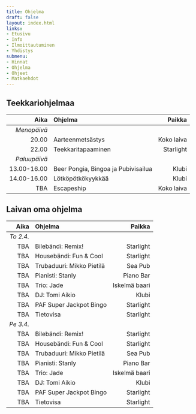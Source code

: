 ```yaml
---
title: Ohjelma
draft: false
layout: index.html
links:
- Etusivu
- Info
- Ilmoittautuminen
- Yhdistys
submenu:
- Hinnat
- Ohjelma
- Ohjeet
- Matkaehdot
---
```


## Teekkariohjelmaa
| Aika | Ohjelma | Paikka |
|---------:|:------|-------------:|
| _Menopäivä_  |
| 20.00 | Aarteenmetsästys | Koko laiva |
| 22.00 | Teekkaritapaaminen | Starlight |
| _Paluupäivä_ |
| 13.00-16.00 | Beer Pongia, Bingoa ja Pubivisailua | Klubi |
| 14.00-16.00 | Lötköpötkökyykkää | Klubi |
| TBA | Escapeship | Koko laiva |


## Laivan oma ohjelma
| Aika | Ohjelma | Paikka |
|---------:|:------|-------------:|
| _To 2.4._ |
| TBA | Bilebändi: Remix! | Starlight |
| TBA | Housebändi: Fun & Cool | Starlight |
| TBA | Trubaduuri: Mikko Pietilä | Sea Pub |
| TBA | Pianisti: Stanly | Piano Bar |
| TBA | Trio: Jade | Iskelmä baari |
| TBA | DJ: Tomi Aikio | Klubi |
| TBA | PAF Super Jackpot Bingo | Starlight |
| TBA | Tietovisa | Starlight |
| _Pe 3.4._ |
| TBA | Bilebändi: Remix! | Starlight |
| TBA | Housebändi: Fun & Cool | Starlight |
| TBA | Trubaduuri: Mikko Pietilä | Sea Pub |
| TBA | Pianisti: Stanly | Piano Bar |
| TBA | Trio: Jade | Iskelmä baari |
| TBA | DJ: Tomi Aikio | Klubi |
| TBA | PAF Super Jackpot Bingo | Starlight |
| TBA | Tietovisa | Starlight |
